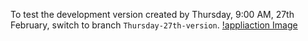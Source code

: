 To test the development version created by Thursday, 9:00 AM, 27th February, switch to branch `Thursday-27th-version`.
[!appliaction Image](./Assets/Readme/Application.png)
